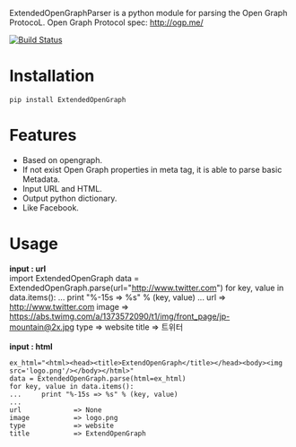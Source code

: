 ExtendedOpenGraphParser is a python module for parsing the Open Graph ProtocoL. 
Open Graph Protocol spec: http://ogp.me/


[![Build Status](https://travis-ci.org/AhnSeongHyun/ExtendedOpenGraphParser.png)](https://travis-ci.org/AhnSeongHyun/ExtendedOpenGraphParser)


Installation
=============
    pip install ExtendedOpenGraph

Features
=============
* Based on opengraph.
* If not exist Open Graph properties in meta tag, it is able to parse basic Metadata.
* Input URL and HTML.
* Output python dictionary.
* Like Facebook. 


Usage
=============
<b>input : url</b>
<br/>
    import ExtendedOpenGraph
    data = ExtendedOpenGraph.parse(url="http://www.twitter.com")
    for key, value in data.items():
    ...     print "%-15s => %s" % (key, value)
    ...
    url             => http://www.twitter.com
    image           => https://abs.twimg.com/a/1373572090/t1/img/front_page/jp-mountain@2x.jpg
    type            => website
    title           => 트위터 
<br/><br/>
<b>input : html</b>
<br/>

    ex_html="<html><head><title>ExtendOpenGraph</title></head><body><img src='logo.png'/></body></html>"
    data = ExtendedOpenGraph.parse(html=ex_html)
    for key, value in data.items():
    ...     print "%-15s => %s" % (key, value)
    ...
    url             => None 
    image           => logo.png
    type            => website
    title           => ExtendOpenGraph

